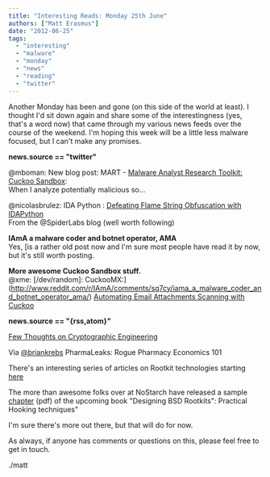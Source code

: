 ```yaml
---
title: "Interesting Reads: Monday 25th June"
authors: ["Matt Erasmus"]
date: "2012-06-25"
tags: 
  - "interesting"
  - "malware"
  - "monday"
  - "news"
  - "reading"
  - "twitter"
---
```


Another Monday has been and gone (on this side of the world at least). I thought I'd sit down again and share some of the interestingness (yes, that's a word now) that came through my various news feeds over the course of the weekend. I'm hoping this week will be a little less malware focused, but I can't make any promises.  
  
  
**news.source == "twitter"**  
  
  
  
@mboman: New blog post: MART - [Malware Analyst Research Toolkit: Cuckoo Sandbox](http://blog.michaelboman.org/2012/06/mart-malware-analyst-research-toolkit_25.html):  
When I analyze potentially malicious so...  
  
@nicolasbrulez: IDA Python : [Defeating Flame String Obfuscation with IDAPython](http://blog.spiderlabs.com/2012/06/defeating-flame-string-obfuscation-with-idapython.html)  
From the @SpiderLabs blog (well worth following)  
  
**IAmA a malware coder and botnet operator, AMA**  
Yes, [is a rather old post now and I'm sure most people have read it by now, but it's still worth posting.  
  
**More awesome Cuckoo Sandbox stuff.**  
@xme: \[/dev/random\]: CuckooMX:](http://www.reddit.com/r/IAmA/comments/sq7cy/iama_a_malware_coder_and_botnet_operator_ama/) [Automating Email Attachments Scanning with Cuckoo](http://blog.rootshell.be/2012/06/20/cuckoomx-automating-email-attachments-scanning-with-cuckoo/)  
  
  
  
**news.source == "{rss,atom}"**  
  
  
  
[Few Thoughts on Cryptographic Engineering](http://blog.cryptographyengineering.com/2012/06/bad-couple-of-years-for-cryptographic.html)  
  
Via [@briankrebs](http://krebsonsecurity.com/2012/06/pharmaleaks-rogue-pharmacy-economics-101/) PharmaLeaks: Rogue Pharmacy Economics 101  
  
There's an interesting series of articles on Rootkit technologies starting [here](http://www.lavasoft.com/mylavasoft/securitycenter/whitepapers/an-analysis-of-rootkit-technologies-part-1)  
  
The more than awesome folks over at NoStarch have released a sample [chapter](http://nostarch.com/download/rootkits_ch2.pdf) (pdf) of the upcoming book "Designing BSD Rootkits": Practical Hooking techniques"  
  
  
I'm sure there's more out there, but that will do for now.  
  
As always, if anyone has comments or questions on this, please feel free to get in touch.  
  
./matt
